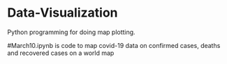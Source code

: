 # Data-Visualization

Python programming for doing map plotting.

#March10.ipynb is code to map covid-19 data on confirmed cases, deaths and recovered cases on a world map
